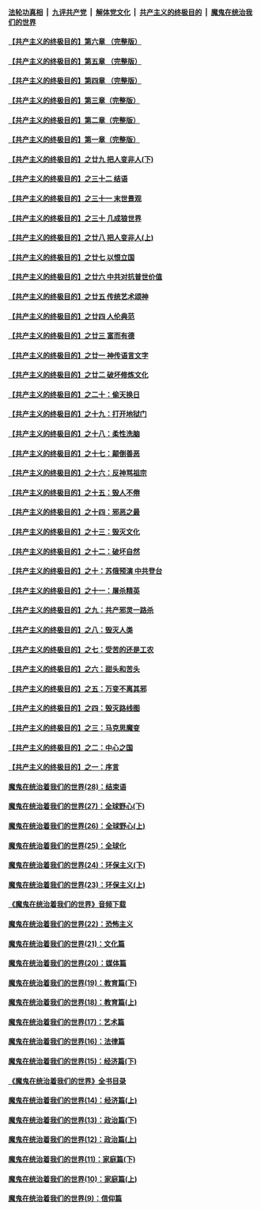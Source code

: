 ####  [法轮功真相](../../../../basic/blob/master/README.md?t=01250301) &nbsp;|&nbsp; [九评共产党](../../../../9ping.md/blob/master/README.md?t=01250301) &nbsp;|&nbsp; [解体党文化](../../../../jtdwh.md/blob/master/README.md?t=01250301)  &nbsp;|&nbsp; [共产主义的终极目的](../../../../gczydzjmd.md/blob/master/README.md?t=01250301) &nbsp;|&nbsp; [魔鬼在统治我们的世界](../../../../mgztzwmdsj.md/blob/master/README.md?t=01250301) 

#### [【共产主义的终极目的】第六章 （完整版）](../pages/nsc422/n11428913.md?t=01250301) 

#### [【共产主义的终极目的】第五章 （完整版）](../pages/nsc422/n11428912.md?t=01250301) 

#### [【共产主义的终极目的】第四章 （完整版）](../pages/nsc422/n11428907.md?t=01250301) 

#### [【共产主义的终极目的】第三章（完整版）](../pages/nsc422/n11428848.md?t=01250301) 

#### [【共产主义的终极目的】第二章（完整版）](../pages/nsc422/n11428831.md?t=01250301) 

#### [【共产主义的终极目的】第一章（完整版）](../pages/nsc422/n11417651.md?t=01250301) 

#### [【共产主义的终极目的】之廿九 把人变非人(下)](../pages/nsc422/n11344140.md?t=01250301) 

#### [【共产主义的终极目的】之三十二 结语](../pages/nsc422/n11360535.md?t=01250301) 

#### [【共产主义的终极目的】之三十一 末世景观](../pages/nsc422/n11351129.md?t=01250301) 

#### [【共产主义的终极目的】之三十 几成狼世界](../pages/nsc422/n11348280.md?t=01250301) 

#### [【共产主义的终极目的】之廿八 把人变非人(上)](../pages/nsc422/n11340492.md?t=01250301) 

#### [【共产主义的终极目的】之廿七 以恨立国](../pages/nsc422/n11336944.md?t=01250301) 

#### [【共产主义的终极目的】之廿六 中共对抗普世价值](../pages/nsc422/n11324785.md?t=01250301) 

#### [【共产主义的终极目的】之廿五 传统艺术颂神](../pages/nsc422/n11296396.md?t=01250301) 

#### [【共产主义的终极目的】之廿四 人伦典范](../pages/nsc422/n11296397.md?t=01250301) 

#### [【共产主义的终极目的】之廿三 富而有德](../pages/nsc422/n11283598.md?t=01250301) 

#### [【共产主义的终极目的】之廿一 神传语言文字](../pages/nsc422/n11263265.md?t=01250301) 

#### [【共产主义的终极目的】之廿二 破坏修炼文化](../pages/nsc422/n11245728.md?t=01250301) 

#### [【共产主义的终极目的】之二十：偷天换日](../pages/nsc422/n11238846.md?t=01250301) 

#### [【共产主义的终极目的】之十九：打开地狱门](../pages/nsc422/n11206376.md?t=01250301) 

#### [【共产主义的终极目的】之十八：柔性洗脑](../pages/nsc422/n11199994.md?t=01250301) 

#### [【共产主义的终极目的】之十七：颠倒善恶](../pages/nsc422/n11179782.md?t=01250301) 

#### [【共产主义的终极目的】之十六：反神骂祖宗](../pages/nsc422/n11166798.md?t=01250301) 

#### [【共产主义的终极目的】之十五：毁人不倦](../pages/nsc422/n11166792.md?t=01250301) 

#### [【共产主义的终极目的】之十四：邪恶之最](../pages/nsc422/n11150249.md?t=01250301) 

#### [【共产主义的终极目的】之十三：毁灭文化](../pages/nsc422/n11135227.md?t=01250301) 

#### [【共产主义的终极目的】之十二：破坏自然](../pages/nsc422/n11135214.md?t=01250301) 

#### [【共产主义的终极目的】之十：苏俄预演 中共登台](../pages/nsc422/n11118424.md?t=01250301) 

#### [【共产主义的终极目的】之十一：屠杀精英](../pages/nsc422/n11118442.md?t=01250301) 

#### [【共产主义的终极目的】之九：共产邪灵一路杀](../pages/nsc422/n11114139.md?t=01250301) 

#### [【共产主义的终极目的】之八：毁灭人类](../pages/nsc422/n11108503.md?t=01250301) 

#### [【共产主义的终极目的】之七：受苦的还是工农](../pages/nsc422/n11101809.md?t=01250301) 

#### [【共产主义的终极目的】之六：甜头和苦头](../pages/nsc422/n11096971.md?t=01250301) 

#### [【共产主义的终极目的】之五：万变不离其邪](../pages/nsc422/n11091285.md?t=01250301) 

#### [【共产主义的终极目的】之四：毁灭路线图](../pages/nsc422/n11086284.md?t=01250301) 

#### [【共产主义的终极目的】之三：马克思魔变](../pages/nsc422/n11061941.md?t=01250301) 

#### [【共产主义的终极目的】之二：中心之国](../pages/nsc422/n11047728.md?t=01250301) 

#### [【共产主义的终极目的】之一：序言](../pages/nsc422/n11086077.md?t=01250301) 

#### [魔鬼在统治着我们的世界(28)：结束语](../pages/nsc422/n10936246.md?t=01250301) 

#### [魔鬼在统治着我们的世界(27)：全球野心(下)](../pages/nsc422/n10928319.md?t=01250301) 

#### [魔鬼在统治着我们的世界(26)：全球野心(上)](../pages/nsc422/n10900318.md?t=01250301) 

#### [魔鬼在统治着我们的世界(25)：全球化](../pages/nsc422/n10788205.md?t=01250301) 

#### [魔鬼在统治着我们的世界(24)：环保主义(下)](../pages/nsc422/n10695307.md?t=01250301) 

#### [魔鬼在统治着我们的世界(23)：环保主义(上)](../pages/nsc422/n10688613.md?t=01250301) 

#### [《魔鬼在统治着我们的世界》音频下载](../pages/nsc422/n10635553.md?t=01250301) 

#### [魔鬼在统治着我们的世界(22)：恐怖主义](../pages/nsc422/n10614727.md?t=01250301) 

#### [魔鬼在统治着我们的世界(21)：文化篇](../pages/nsc422/n10597706.md?t=01250301) 

#### [魔鬼在统治着我们的世界(20)：媒体篇](../pages/nsc422/n10586579.md?t=01250301) 

#### [魔鬼在统治着我们的世界(19)：教育篇(下)](../pages/nsc422/n10564808.md?t=01250301) 

#### [魔鬼在统治着我们的世界(18)：教育篇(上)](../pages/nsc422/n10526970.md?t=01250301) 

#### [魔鬼在统治着我们的世界(17)：艺术篇](../pages/nsc422/n10499093.md?t=01250301) 

#### [魔鬼在统治着我们的世界(16)：法律篇](../pages/nsc422/n10485969.md?t=01250301) 

#### [魔鬼在统治着我们的世界(15)：经济篇(下)](../pages/nsc422/n10469975.md?t=01250301) 

#### [《魔鬼在统治着我们的世界》全书目录](../pages/nsc422/n10464261.md?t=01250301) 

#### [魔鬼在统治着我们的世界(14)：经济篇(上)](../pages/nsc422/n10457370.md?t=01250301) 

#### [魔鬼在统治着我们的世界(13)：政治篇(下)](../pages/nsc422/n10448270.md?t=01250301) 

#### [魔鬼在统治着我们的世界(12)：政治篇(上)](../pages/nsc422/n10444576.md?t=01250301) 

#### [魔鬼在统治着我们的世界(11)：家庭篇(下)](../pages/nsc422/n10440961.md?t=01250301) 

#### [魔鬼在统治着我们的世界(10)：家庭篇(上)](../pages/nsc422/n10435448.md?t=01250301) 

#### [魔鬼在统治着我们的世界(9)：信仰篇](../pages/nsc422/n10432159.md?t=01250301) 


